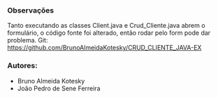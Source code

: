 ### Observações
Tanto executando as classes Client.java e Crud_Cliente.java abrem o formulário, o código fonte foi alterado, então rodar pelo form pode dar problema.
Git: https://github.com/BrunoAlmeidaKotesky/CRUD_CLIENTE_JAVA-EX

### Autores:
- Bruno Almeida Kotesky
- João Pedro de Sene Ferreira